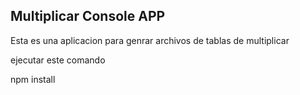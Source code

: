 ## Multiplicar Console APP

Esta es una aplicacion para genrar archivos de tablas de multiplicar

ejecutar este comando 

npm install